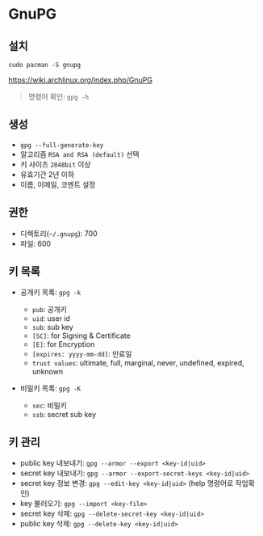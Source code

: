# GnuPG

## 설치

`sudo pacman -S gnupg`

<https://wiki.archlinux.org/index.php/GnuPG>

> 명령어 확인: `gpg -h`

## 생성

- `gpg --full-generate-key`
- 알고리즘 `RSA and RSA (default)` 선택
- 키 사이즈 `2048bit` 이상
- 유효기간 2년 이하
- 이름, 이메일, 코멘트 설정

## 권한

- 디렉토리(`~/.gnupg`): 700
- 파일: 600

## 키 목록

- 공개키 목록: `gpg -k`

  - `pub`: 공개키
  - `uid`: user id
  - `sub`: sub key
  - `[SC]`: for Signing & Certificate
  - `[E]`: for Encryption
  - `[expires: yyyy-mm-dd]`: 만료일
  - `trust values`: ultimate, full, marginal, never, undefined, expired, unknown

- 비밀키 목록: `gpg -K`

  - `sec`: 비밀키
  - `ssb`: secret sub key

## 키 관리

- public key 내보내기: `gpg --armor --export <key-id|uid>`
- secret key 내보내기: `gpg --armor --export-secret-keys <key-id|uid>`
- secret key 정보 변경: `gpg --edit-key <key-id|uid>` (help 명령어로 작업확인)
- key 불러오기: `gpg --import <key-file>`
- secret key 삭제: `gpg --delete-secret-key <key-id|uid>`
- public key 삭제: `gpg --delete-key <key-id|uid>`
